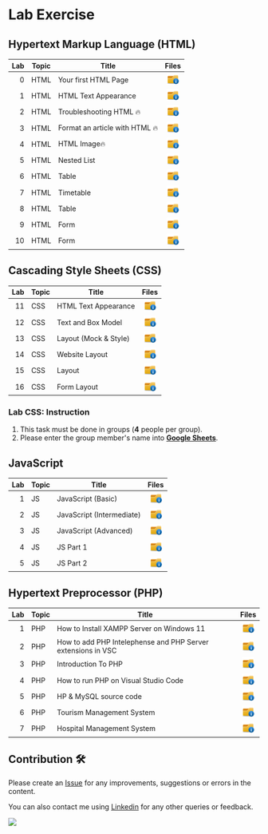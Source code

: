 # Lab Exercise

## Hypertext Markup Language (HTML)

| Lab | Topic | Title | Files |
| -----: | ----- | ----- | :------: | 
| 0 | HTML | Your first HTML Page |<a href="https://github.com/cwenghowe/web-prog-course/tree/main/lab/html/lab0" ><img src="../images/folder_info.png" width="24px" height="24px" ></a> |
| 1 | HTML | HTML Text Appearance |<a href="https://github.com/cwenghowe/web-prog-course/tree/main/lab/html/lab1" ><img src="../images/folder_info.png" width="24px" height="24px" ></a> |
| 2 | HTML | Troubleshooting HTML 🔥 |<a href="https://github.com/cwenghowe/web-prog-course/tree/main/lab/html/lab2" ><img src="../images/folder_info.png" width="24px" height="24px" ></a> |
| 3 | HTML | Format an article with HTML 🔥 |<a href="https://github.com/cwenghowe/web-prog-course/tree/main/lab/html/lab3" ><img src="../images/folder_info.png" width="24px" height="24px" ></a> |
| 4 | HTML | HTML Image🔥 |<a href="https://github.com/cwenghowe/web-prog-course/tree/main/lab/html/lab4" ><img src="../images/folder_info.png" width="24px" height="24px" ></a> |
| 5 | HTML | Nested List |<a href="https://github.com/cwenghowe/web-prog-course//tree/main/lab/html/lab5" ><img src="../images/folder_info.png" width="24px" height="24px" ></a> |
| 6 | HTML | Table |<a href="https://github.com/cwenghowe/web-prog-course//tree/main/lab/html/lab6" ><img src="../images/folder_info.png" width="24px" height="24px" ></a> |
| 7 | HTML | Timetable |<a href="https://github.com/cwenghowe/web-prog-course//tree/main/lab/html/lab7" ><img src="../images/folder_info.png" width="24px" height="24px" ></a> |
| 8 | HTML | Table |<a href="https://github.com/cwenghowe/web-prog-course//tree/main/lab/html/lab8" ><img src="../images/folder_info.png" width="24px" height="24px" ></a> |
| 9 | HTML | Form |<a href="https://github.com/cwenghowe/web-prog-course//tree/main/lab/html/lab9" ><img src="../images/folder_info.png" width="24px" height="24px" ></a> |
| 10 | HTML | Form |<a href="https://github.com/cwenghowe/web-prog-course//tree/main/lab/html/lab10" ><img src="../images/folder_info.png" width="24px" height="24px" ></a> |

## Cascading Style Sheets (CSS)

| Lab | Topic | Title | Files |
| -----: | ----- | ----- | :------: | 
| 11 | CSS | HTML Text Appearance |<a href="https://github.com/cwenghowe/web-prog-course/tree/main/lab/css/lab11" ><img src="../images/folder_info.png" width="24px" height="24px" ></a> |
| 12 | CSS | Text and Box Model |<a href="https://github.com/cwenghowe/web-prog-course/main/lab/css/lab12" ><img src="../images/folder_info.png" width="24px" height="24px"></a>|
| 13 | CSS | Layout (Mock & Style) |<a href="https://github.com/cwenghowe/web-prog-course/tree/main/lab/css/lab13" ><img src="../images/folder_info.png" width="24px" height="24px" ></a> |
| 14 | CSS | Website Layout |<a href="https://github.com/cwenghowe/web-prog-course/tree/main/lab/css/lab14" ><img src="../images/folder_info.png" width="24px" height="24px" ></a> |
| 15 | CSS | Layout |<a href="https://github.com/cwenghowe/web-prog-course/tree/main/lab/css/lab15" ><img src="../images/folder_info.png" width="24px" height="24px" ></a> |
| 16 | CSS | Form Layout |<a href="https://github.com/cwenghowe/web-prog-course/tree/main/lab/css/lab16" ><img src="../images/folder_info.png" width="24px" height="24px" ></a> |

### Lab CSS: Instruction

1. This task must be done in groups (**4** people per group).
2. Please enter the group member's name into **[Google Sheets](https://docs.google.com/spreadsheets/d/1Php82HH-wrviP2rOho94JmztpPcXmgFL/edit?usp=sharing&ouid=116754994049085925053&rtpof=true&sd=true)**.

## JavaScript

| Lab | Topic | Title | Files |
| -----: | ----- | ----- | :------: | 
| 1 | JS | JavaScript (Basic) |<a href="" ><img src="../images/folder_info.png" width="24px" height="24px" ></a> |
| 2 | JS | JavaScript (Intermediate) |<a href="" ><img src="../images/folder_info.png" width="24px" height="24px" ></a> |
| 3 | JS | JavaScript (Advanced) |<a href="" ><img src="../images/folder_info.png" width="24px" height="24px" ></a> |
| 4 | JS | JS Part 1 |<a href="" ><img src="../images/folder_info.png" width="24px" height="24px" ></a> |
| 5 | JS | JS Part 2 |<a href="" ><img src="../images/folder_info.png" width="24px" height="24px" ></a> |

## Hypertext Preprocessor (PHP)

| Lab | Topic | Title | Files |
| -----: | ----- | ----- | :------: | 
| 1 | PHP | How to Install XAMPP Server on Windows 11 |<a href="" ><img src="../images/folder_info.png" width="24px" height="24px" ></a> |
| 2 | PHP | How to add PHP Intelephense and PHP Server extensions in VSC |<a href="" ><img src="../images/folder_info.png" width="24px" height="24px" ></a> |
| 3 | PHP | Introduction To PHP |<a href="" ><img src="../images/folder_info.png" width="24px" height="24px" ></a> |
| 4 | PHP | How to run PHP on Visual Studio Code |<a href="" ><img src="../images/folder_info.png" width="24px" height="24px" ></a> |
| 5 | PHP | HP & MySQL source code |<a href="" ><img src="../images/folder_info.png" width="24px" height="24px" ></a> |
| 6 | PHP | Tourism Management System |<a href="" ><img src="../images/folder_info.png" width="24px" height="24px" ></a> |
| 7 | PHP | Hospital Management System |<a href="" ><img src="../images/folder_info.png" width="24px" height="24px" ></a> |

## Contribution 🛠️
Please create an [Issue](https://github.com/drshahizan/learn-php/issues) for any improvements, suggestions or errors in the content.

You can also contact me using [Linkedin](https://www.linkedin.com/in/drshahizan/) for any other queries or feedback.

![](https://visitor-badge.glitch.me/badge?page_id=drshahizan)
